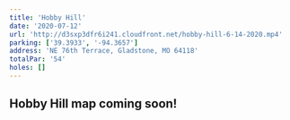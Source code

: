 ```yaml
---
title: 'Hobby Hill'
date: '2020-07-12'
url: 'http://d3sxp3dfr6i241.cloudfront.net/hobby-hill-6-14-2020.mp4'
parking: ['39.3933', '-94.3657']
address: 'NE 76th Terrace, Gladstone, MO 64118'
totalPar: '54'
holes: []
---
```


## Hobby Hill map coming soon!
